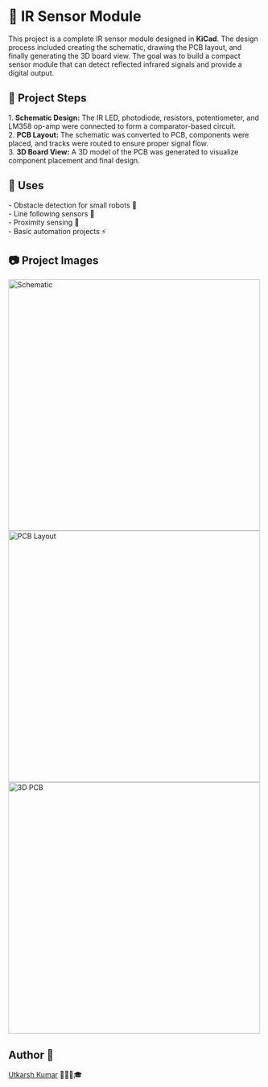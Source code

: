 <h1>🔦 IR Sensor Module</h1>

<p>
This project is a complete IR sensor module designed in <b>KiCad</b>. 
The design process included creating the schematic, drawing the PCB layout, 
and finally generating the 3D board view. The goal was to build a compact 
sensor module that can detect reflected infrared signals and provide a 
digital output.
</p>

<h2>📝 Project Steps</h2>
<p>
1. <b>Schematic Design:</b> The IR LED, photodiode, resistors, potentiometer, 
and LM358 op-amp were connected to form a comparator-based circuit.<br>
2. <b>PCB Layout:</b> The schematic was converted to PCB, components were placed, 
and tracks were routed to ensure proper signal flow.<br>
3. <b>3D Board View:</b> A 3D model of the PCB was generated to visualize 
component placement and final design.
</p>

<h2>🚀 Uses</h2>
<p>
- Obstacle detection for small robots 🤖<br>
- Line following sensors 🚗<br>
- Proximity sensing 📡<br>
- Basic automation projects ⚡
</p>

<h2>📷 Project Images</h2>
<p>
<img src="https://github.com/utkarsh-kumar4/IR-Sensor-Module-in-KiCad/blob/main/Schematic.png" alt="Schematic" width="500"><br>
<img src="https://github.com/utkarsh-kumar4/IR-Sensor-Module-in-KiCad/blob/main/PCB%20Layout.png" alt="PCB Layout" width="500"><br>
<img src="https://github.com/utkarsh-kumar4/IR-Sensor-Module-in-KiCad/blob/main/PCB%203D%20View.png" alt="3D PCB" width="500">
</p>

## Author 👤
[Utkarsh Kumar](https://github.com/utkarsh-kumar4) 👨🏻‍💻🎓
